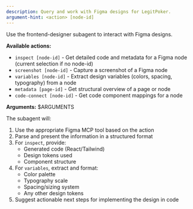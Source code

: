 ```yaml
---
description: Query and work with Figma designs for LegitPoker.
argument-hint: <action> [node-id]
---
```

Use the frontend-designer subagent to interact with Figma designs.

**Available actions:**
- `inspect [node-id]` - Get detailed code and metadata for a Figma node (current selection if no node-id)
- `screenshot [node-id]` - Capture a screenshot of a Figma node
- `variables [node-id]` - Extract design variables (colors, spacing, typography) from a node
- `metadata [page-id]` - Get structural overview of a page or node
- `code-connect [node-id]` - Get code component mappings for a node

**Arguments:** $ARGUMENTS

The subagent will:
1. Use the appropriate Figma MCP tool based on the action
2. Parse and present the information in a structured format
3. For `inspect`, provide:
   - Generated code (React/Tailwind)
   - Design tokens used
   - Component structure
4. For `variables`, extract and format:
   - Color palette
   - Typography scale
   - Spacing/sizing system
   - Any other design tokens
5. Suggest actionable next steps for implementing the design in code
